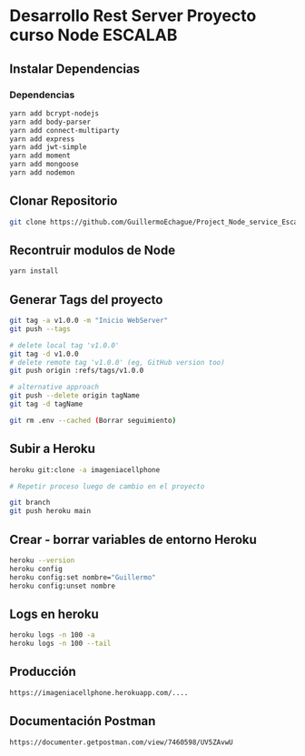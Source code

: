 # Desarrollo Rest Server Proyecto curso Node ESCALAB


## Instalar Dependencias
### Dependencias
```bash
yarn add bcrypt-nodejs
yarn add body-parser
yarn add connect-multiparty
yarn add express
yarn add jwt-simple
yarn add moment
yarn add mongoose
yarn add nodemon
```

## Clonar Repositorio

```bash
git clone https://github.com/GuillermoEchague/Project_Node_service_Escalab.git
```

## Recontruir modulos de Node

```bash
yarn install
```

## Generar Tags del proyecto

```bash
git tag -a v1.0.0 -m "Inicio WebServer"
git push --tags

# delete local tag 'v1.0.0'
git tag -d v1.0.0
# delete remote tag 'v1.0.0' (eg, GitHub version too)
git push origin :refs/tags/v1.0.0

# alternative approach
git push --delete origin tagName
git tag -d tagName

git rm .env --cached (Borrar seguimiento)
```

## Subir a Heroku

```bash
heroku git:clone -a imageniacellphone

# Repetir proceso luego de cambio en el proyecto

git branch
git push heroku main
```

## Crear - borrar variables de entorno Heroku

```bash
heroku --version
heroku config
heroku config:set nombre="Guillermo"
heroku config:unset nombre
```

## Logs en heroku

```bash
heroku logs -n 100 -a
heroku logs -n 100 --tail
```

## Producción 

```bash
https://imageniacellphone.herokuapp.com/....
```

## Documentación Postman

```bash
https://documenter.getpostman.com/view/7460598/UV5ZAvwU
```
